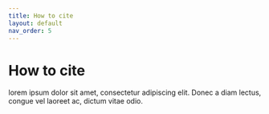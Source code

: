 ```yaml
---
title: How to cite
layout: default
nav_order: 5
---
```



# How to cite

lorem ipsum dolor sit amet, consectetur adipiscing elit. Donec a diam lectus, congue vel laoreet ac, dictum vitae odio.